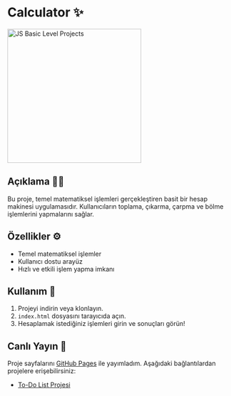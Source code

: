 # Calculator ✨
   <img src="https://github.com/user-attachments/assets/10c47fad-9ab2-4b61-82de-406d2bbd4339" alt="JS Basic Level Projects" width="300" />
   
## Açıklama ✍🏻
Bu proje, temel matematiksel işlemleri gerçekleştiren basit bir hesap makinesi uygulamasıdır. Kullanıcıların toplama, çıkarma, çarpma ve bölme işlemlerini yapmalarını sağlar.

## Özellikler ⚙️
- Temel matematiksel işlemler
- Kullanıcı dostu arayüz
- Hızlı ve etkili işlem yapma imkanı

## Kullanım 🎯
1. Projeyi indirin veya klonlayın.
2. `index.html` dosyasını tarayıcıda açın.
3. Hesaplamak istediğiniz işlemleri girin ve sonuçları görün!

## Canlı Yayın 🔗

Proje sayfalarını [GitHub Pages](https://ZohiCode.github.io/) ile yayımladım. Aşağıdaki bağlantılardan projelere erişebilirsiniz:

- [To-Do List Projesi](https://ZohiCode.github.io/calculator/)
